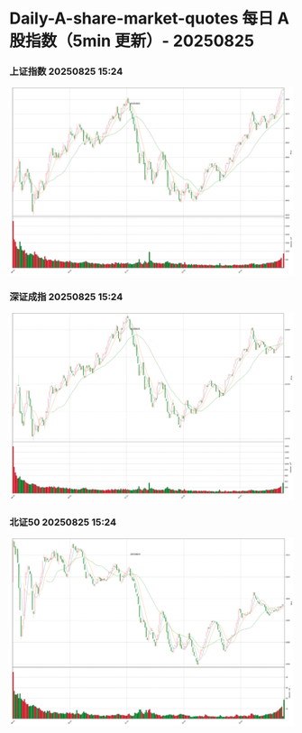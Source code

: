 
# Daily-A-share-market-quotes 每日 A 股指数（5min 更新）- 20250825

### 上证指数 20250825 15:24
![](./fig/2025/8/20250825-sh000001.png)

### 深证成指 20250825 15:24
![](./fig/2025/8/20250825-sz399001.png)

### 北证50 20250825 15:24
![](./fig/2025/8/20250825-bj899050.png)
